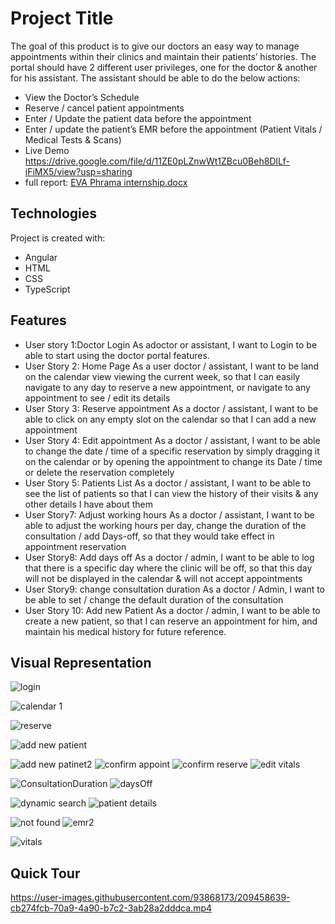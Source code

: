 # Project Title

The goal of this product is to give our doctors an easy way to manage appointments within their clinics and maintain their patients’ histories.
The portal should have 2 different user privileges, one for the doctor & another for his assistant. 
The assistant should be able to do the below actions:
-	View the Doctor’s Schedule 
-	Reserve / cancel patient appointments 
-	Enter / Update the patient data before the appointment 
-	Enter / update the patient’s EMR before the appointment (Patient Vitals / Medical Tests & Scans)
- Live Demo https://drive.google.com/file/d/11ZE0pLZnwWt1ZBcu0Beh8DlLf-iFiMX5/view?usp=sharing
- full report: [EVA Phrama internship.docx](https://github.com/ahmedfarouk2000/Doctor-Portal/files/10852613/EVA.Phrama.internship.docx)

## Technologies
Project is created with:
- Angular
- HTML
- CSS
- TypeScript

## Features

- User story 1:Doctor Login
As adoctor or assistant, I want to Login to be able to start using the doctor portal features.
- User Story 2: Home Page
As a user doctor / assistant, I want to be land on the calendar view viewing the current week, so that I can easily navigate to any day to reserve a new appointment, or navigate to any appointment to see / edit its details
- User Story 3: Reserve appointment
As a doctor / assistant, I want to be able to click on any empty slot on the calendar so that I can add a new appointment
- User Story 4: Edit appointment
As a doctor / assistant, I want to be able to change the date / time of a specific reservation by simply dragging it on the calendar or by opening the appointment to change its Date / time or delete the reservation completely 
- User Story 5: Patients List
As a doctor / assistant, I want to be able to see the list of patients so that I can view the history of their visits & any other details I have about them
- User Story7: Adjust working hours
As a doctor / assistant, I want to be able to adjust the working hours per day, change the duration of the consultation / add Days-off, so that they would take effect in appointment reservation 
- User Story8: Add days off
As a doctor / admin, I want to be able to log that there is a specific day where the clinic will be off, so that this day will not be displayed in the calendar & will not accept appointments 
- User Story9: change consultation duration
As a doctor / Admin, I want to be able to set / change the default duration of the consultation 
- User Story 10: Add new Patient
As a doctor / admin, I want to be able to create a new patient, so that I can reserve an appointment for him, and maintain his medical history for future reference.



## Visual Representation
![login](https://user-images.githubusercontent.com/93868173/196012259-ed06e81b-da4e-49d7-b13a-50412f2138f6.png)

![calendar 1](https://user-images.githubusercontent.com/93868173/196012270-2a19d634-f421-4047-afe8-edcb0db5daef.png)

![reserve](https://user-images.githubusercontent.com/93868173/196012280-24d57f97-660a-409d-8642-34c3431541a6.png)

![add new patient](https://user-images.githubusercontent.com/93868173/196012285-0dc260d2-802a-457a-946c-703aef6b474d.png)


![add new patinet2](https://user-images.githubusercontent.com/93868173/196012286-294e04d0-27a0-4996-8893-9ee663aaeed6.png)
![confirm appoint](https://user-images.githubusercontent.com/93868173/196012287-2b7831e3-e962-41ad-a42c-2534e5f8edf5.png)
![confirm reserve](https://user-images.githubusercontent.com/93868173/196012290-9ccff073-acdb-4237-979c-a44daa8c2b2f.png)
![edit vitals](https://user-images.githubusercontent.com/93868173/196012295-7fb74f44-f4bd-485f-bcb6-9772bd433d83.png)

![ConsultationDuration](https://user-images.githubusercontent.com/93868173/196012320-cb689c22-3ec7-4c22-9161-ca246ad0f6a9.png)
![daysOff](https://user-images.githubusercontent.com/93868173/196012324-80dae8dc-3aab-44eb-907a-779e88165539.png)

![dynamic search](https://user-images.githubusercontent.com/93868173/196012331-1176f951-2272-48ed-9019-6d807d55347b.png)
![patient details](https://user-images.githubusercontent.com/93868173/196012354-021bafc2-eccc-4dc9-849b-a9f9184c5b88.png)

![not found](https://user-images.githubusercontent.com/93868173/196012344-404e0328-0977-4d14-9a4f-9a613150a687.png)
![emr2](https://user-images.githubusercontent.com/93868173/196012352-28f7af77-e9aa-4ac9-aa41-fa158b26a3a4.png)

![vitals](https://user-images.githubusercontent.com/93868173/196012347-c66ab90a-6388-47a9-b7f6-7804a9ed4f4e.png)


## Quick Tour
https://user-images.githubusercontent.com/93868173/209458639-cb274fcb-70a9-4a90-b7c2-3ab28a2dddca.mp4





